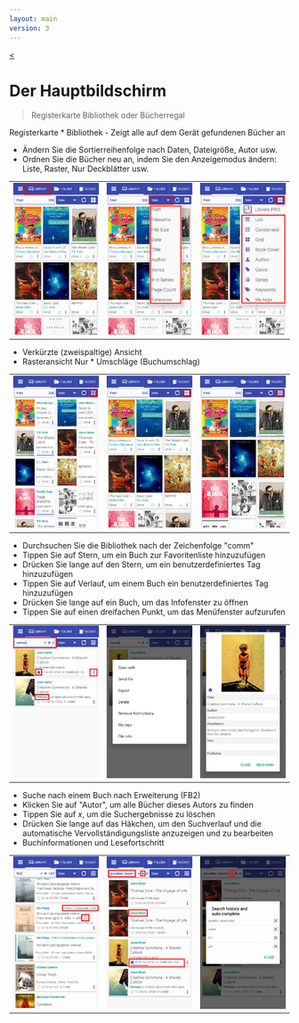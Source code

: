 ```yaml
---
layout: main
version: 3
---
```

[<](/wiki/faq)

# Der Hauptbildschirm

> Registerkarte Bibliothek oder Bücherregal

Registerkarte * Bibliothek - Zeigt alle auf dem Gerät gefundenen Bücher an
* Ändern Sie die Sortierreihenfolge nach Daten, Dateigröße, Autor usw.
* Ordnen Sie die Bücher neu an, indem Sie den Anzeigemodus ändern: Liste, Raster, Nur Deckblätter usw.

||||
|-|-|-|
|![](1.png)|![](2.png)|![](3.png)|


* Verkürzte (zweispaltige) Ansicht
* Rasteransicht
Nur * Umschläge (Buchumschlag)

||||
|-|-|-|
|![](4.png)|![](5.png)|![](6.png)|


* Durchsuchen Sie die Bibliothek nach der Zeichenfolge &quot;comm&quot;
* Tippen Sie auf Stern, um ein Buch zur Favoritenliste hinzuzufügen
* Drücken Sie lange auf den Stern, um ein benutzerdefiniertes Tag hinzuzufügen
* Tippen Sie auf Verlauf, um einem Buch ein benutzerdefiniertes Tag hinzuzufügen
* Drücken Sie lange auf ein Buch, um das Infofenster zu öffnen
* Tippen Sie auf einen dreifachen Punkt, um das Menüfenster aufzurufen

||||
|-|-|-|
|![](7.png)|![](8.png)|![](9.png)|

* Suche nach einem Buch nach Erweiterung (FB2)
* Klicken Sie auf &quot;Autor&quot;, um alle Bücher dieses Autors zu finden
* Tippen Sie auf _x_, um die Suchergebnisse zu löschen
* Drücken Sie lange auf das Häkchen, um den Suchverlauf und die automatische Vervollständigungsliste anzuzeigen und zu bearbeiten
* Buchinformationen und Lesefortschritt

||||
|-|-|-|
|![](10.png)|![](11.png)|![](12.png)|
